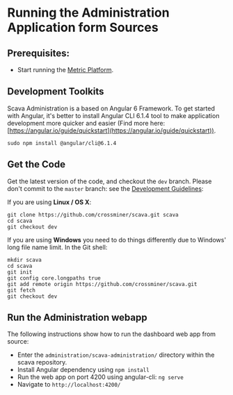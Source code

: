 
# Running the Administration Application form Sources

## Prerequisites:
* Start running the [Metric Platform](./analysis-platform.md#running-the-analysis-platform-form-sources).

## Development Toolkits
Scava Administration is a based on Angular 6 Framework. To get started with Angular, it's better to install Angular CLI 6.1.4 tool to make application development more quicker and easier (Find more here: [https://angular.io/guide/quickstart](https://angular.io/guide/quickstart)).

````Shell
sudo npm install @angular/cli@6.1.4
````

## Get the Code

Get the latest version of the code, and checkout the `dev` branch. Please don't commit to the `master` branch: see the [Development Guidelines](../../contributors-guide/contributors-guidelignes/scava-developement-process.md#source-code-repository):

If you are using __Linux / OS X__:
````Shell
git clone https://github.com/crossminer/scava.git scava
cd scava
git checkout dev
````

If you are using __Windows__ you need to do things differently due to Windows' long file name limit. In the Git shell:
````Shell
mkdir scava
cd scava
git init
git config core.longpaths true
git add remote origin https://github.com/crossminer/scava.git
git fetch
git checkout dev
````

## Run the Administration webapp

The following instructions show how to run the dashboard web app from source:
  * Enter the `administration/scava-administration/` directory within the scava repository.
  * Install Angular dependency using `npm install`
  * Run the web app on port 4200 using angular-cli: `ng serve`
  * Navigate to `http://localhost:4200/`

  
